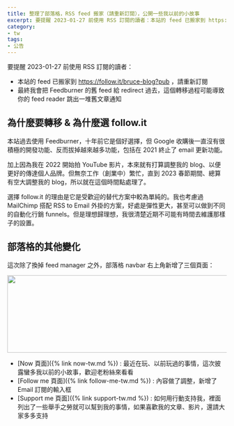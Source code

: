 ```yaml
---
title: 整理了部落格，RSS feed 搬家（請重新訂閱），公開一些我以前的小故事
excerpt: 要提醒 2023-01-27 前使用 RSS 訂閱的讀者：本站的 feed 已搬家到 https://follow.it/bruce-blog?pub ，請重新訂閱
category:
- tw
tags:
- 公告
---
```


要提醒 2023-01-27 前使用 RSS 訂閱的讀者：

* 本站的 feed 已搬家到 https://follow.it/bruce-blog?pub ，請重新訂閱
* 最終我會把 Feedburner 的舊 feed 給 redirect 過去，這個轉移過程可能導致你的 feed reader 跳出一堆舊文章通知

## 為什麼要轉移 & 為什麼選 follow.it

本站過去使用 Feedburner，十年前它是個好選擇，但 Google 收購後一直沒有很積極的開發功能、反而拔掉越來越多功能，包括在 2021 終止了 email 更新功能。

加上因為我在 2022 開始拍 YouTube 影片，本來就有打算調整我的 blog、以便更好的傳達個人品牌。但無奈工作（創業中）繁忙，直到 2023 春節期間、總算有空大調整我的 blog，所以就在這個時間點處理了。

選擇 follow.it 的理由是它是受歡迎的替代方案中較為單純的。我也考慮過 MailChimp 搭配 RSS to Email 外掛的方案，好處是彈性更大，甚至可以做到不同的自動化行銷 funnels。但是理想歸理想，我很清楚近期不可能有時間去維護那樣子的設置。

## 部落格的其他變化

這次除了換掉 feed manager 之外，部落格 navbar 右上角新增了三個頁面：

<p><img src="{% link /images/posts/2023-01-27-blog-navbar.png %}" width="1600" height="178" /></p>

* [Now 頁面]({% link now-tw.md %}) : 最近在玩、以前玩過的事情，這次披露蠻多我以前的小故事，歡迎老粉絲來看看
* [Follow me 頁面]({% link follow-me-tw.md %}) : 內容做了調整，新增了 Email 訂閱的輸入框
* [Support me 頁面]({% link support-tw.md %}) : 如何用行動支持我，裡面列出了一些舉手之勞就可以幫到我的事情，如果喜歡我的文章、影片，還請大家多多支持

